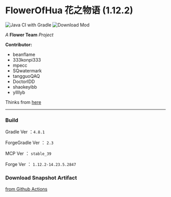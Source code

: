 # FlowerOfHua 花之物语 (1.12.2)
![Java CI with Gradle](https://github.com/Flower-Story-Team/FlowerOfHua-1.12.2/workflows/Java%20CI%20with%20Gradle/badge.svg)
![Download Mod](https://github.com/Flower-Story-Team/FlowerOfHua-1.12.2)

*A* **Flower Team** *Project*

**Contributor:** 
+ beanflame
+ 333konpi333
+ mpecc
+ SQwatermark
+ tangguoQAQ
+ DoctorIDD
+ shaokeyibb
+ yllllyb


Thinks from [here](https://www.mcbbs.net/forum.php?mod=viewthread&tid=1063599&page=1#pid18600862)

- - -

### Build

Gradle Ver ：`4.8.1`

ForgeGradle Ver ： `2.3`

MCP Ver ： `stable_39`

Forge Ver ： `1.12.2-14.23.5.2847`

### Download Snapshot Artifact

[from Github Actions](https://github.com/Flower-Story-Team/FlowerOfHua-1.12.2/actions)

